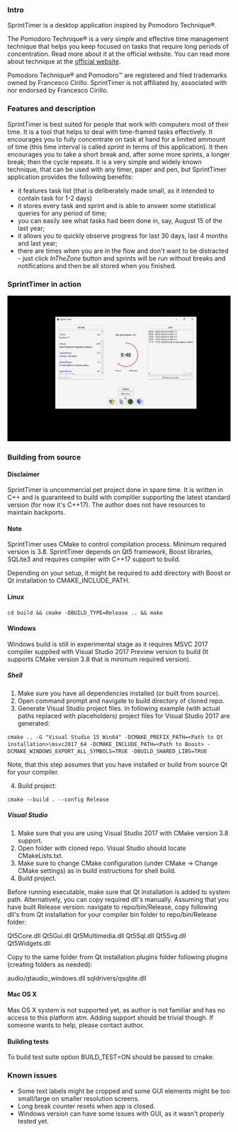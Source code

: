 ### Intro
SprintTimer is a desktop application inspired by Pomodoro Technique®.

The Pomodoro Technique® is a very simple and effective time management technique that helps you keep focused on tasks
 that require long periods of concentration. Read more about it at the official website.
You can read more about technique at the [official website](http://pomodorotechnique.com).


Pomodoro Technique® and Pomodoro™ are registered and filed trademarks owned by Francesco Cirillo. SprintTimer is not affiliated by, associated with nor endorsed by Francesco Cirillo.


### Features and description
SprintTimer is best suited for people that work with computers most of their time.
It is a tool that helps to deal with time-framed tasks effectively. It encourages you to fully concentrate on task at hand for a limited ammount of time (this time interval is called *sprint* in terms of this application). It then encourages you to take a short break and, after some more sprints, a longer break; then the cycle repeats. It is a very simple and widely known technique, that can be used with any timer, paper and pen, but SprintTimer application provides the following benefits:

* it features task list (that is deliberately made small, as it intended to contain task for 1-2 days)
* it stores every task and sprint and is able to answer some statistical queries for any period of time;
* you can easily see what tasks had been done in, say, August 15 of the last year;
* it allows you to quickly observe progress for last 30 days, last 4 months and last year;
* there are times when you are in the flow and don't want to be distracted - just click *InTheZone* button and sprints will be run without breaks and notifications and then be all stored when you finished.

### SprintTimer in action
![action](screenshots/1.gif)

### Building from source

#### Disclaimer
SprintTimer is uncommercial pet project done in spare time. It is written in C++ and is guaranteed to build with compliler supporting the latest standard version (for now it's C++17). The author does not have resources to maintain backports.

#### Note

SprintTimer uses CMake to control compilation process. Minimum required version is 3.8.
SprintTimer depends on Qt5 framework, Boost libraries, SQLite3 and requires compiler with C++17 support to build.

Depending on your setup, it might be required to add directory with Boost or Qt installation to CMAKE_INCLUDE_PATH.

#### Linux

```shell
cd build && cmake -DBUILD_TYPE=Release .. && make
```

#### Windows
Windows build is still in experimental stage as it requires MSVC 2017 compiler supplied with Visual Studio 2017 Preview version to build (It supports CMake version 3.8 that is minimum required version).

##### Shell

1. Make sure you have all dependencies installed (or built from source).
2. Open command prompt and navigate to build directory of cloned repo.
3. Generate Visual Studio project files. In following example (with actual paths replaced with placeholders) project files for Visual Studio 2017 are generated:
```shell
cmake .. -G "Visual Studio 15 Win64" -DCMAKE_PREFIX_PATH=<Path to Qt installation>\msvc2017_64 -DCMAKE_INCLUDE_PATH=<Path to Boost> -DCMAKE_WINDOWS_EXPORT_ALL_SYMBOLS=TRUE -DBUILD_SHARED_LIBS=TRUE
```
Note, that this step assumes that you have installed or build from source Qt for your compiler.

4. Build project:
```shell
cmake --build . --config Release
```

##### Visual Studio
1. Make sure that you are using Visual Studio 2017 with CMake version 3.8 support.
2. Open folder with cloned repo. Visual Studio should locate CMakeLists.txt.
3. Make sure to change CMake configuration (under CMake -> Change CMake settings) as in build instructions for shell build.
4. Build project.


Before running executable, make sure that Qt installation is added to system path.
Alternatively, you can copy required dll's manually.
Assuming that you have built Release version: navigate to repo/bin/Release,
copy following dll's from Qt installation for your compiler bin folder to repo/bin/Release folder:

Qt5Core.dll
Qt5Gui.dll
Qt5Multimedia.dll
Qt5Sql.dll
Qt5Svg.dll
Qt5Widgets.dll

Copy to the same folder from Qt installation plugins folder following plugins (creating folders as needed):

audio/qtaudio_windows.dll
sqldrivers/qsqlite.dll

#### Mac OS X
Mas OS X system is not supported yet, as author is not familiar and has no access to this platform atm.
Adding support should be trivial though. If someone wants to help, please contact author.

#### Building tests
To build test suite option BUILD_TEST=ON should be passed to cmake.

### Known issues
* Some text labels might be cropped and some GUI elements might be too small/large on smaller resolution screens.
* Long break counter resets when app is closed.
* Windows version can have some issues with GUI, as it wasn't properly tested yet.
